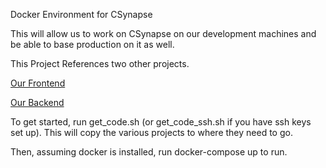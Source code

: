 Docker Environment for CSynapse

This will allow us to work on CSynapse on our development machines and be able to base production on it as well.

This Project References two other projects.

[Our Frontend](https://github.com/keytotime/Open-CSynapse-frontend)

[Our Backend](https://github.com/keytotime/Open-CSynapse)

To get started, run get\_code.sh (or get\_code\_ssh.sh if you have ssh keys set up). This will copy the various projects to where they need to go.

Then, assuming docker is installed, run docker-compose up to run.
